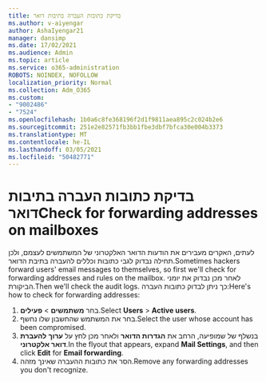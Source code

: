 ```yaml
---
title: בדיקת כתובות העברה בתיבות דואר
ms.author: v-aiyengar
author: AshaIyengar21
manager: dansimp
ms.date: 17/02/2021
ms.audience: Admin
ms.topic: article
ms.service: o365-administration
ROBOTS: NOINDEX, NOFOLLOW
localization_priority: Normal
ms.collection: Adm_O365
ms.custom:
- "9002486"
- "7524"
ms.openlocfilehash: 1b0a6c8fe368196f2d1f9811aea895c2c024b2e6
ms.sourcegitcommit: 251e2e82571fb3bb1fbe3dbf7bfca30e004b3373
ms.translationtype: MT
ms.contentlocale: he-IL
ms.lasthandoff: 03/05/2021
ms.locfileid: "50482771"
---
```

# <a name="check-for-forwarding-addresses-on-mailboxes"></a><span data-ttu-id="beb40-102">בדיקת כתובות העברה בתיבות דואר</span><span class="sxs-lookup"><span data-stu-id="beb40-102">Check for forwarding addresses on mailboxes</span></span>

<span data-ttu-id="beb40-103">לעתים, האקרים מעבירים את הודעות הדואר האלקטרוני של המשתמשים לעצמם, ולכן תחילה נבדוק לגבי כתובות וכללים להעברה בתיבת הדואר.</span><span class="sxs-lookup"><span data-stu-id="beb40-103">Sometimes hackers forward users' email messages to themselves, so first we'll check for forwarding addresses and rules on the mailbox.</span></span> <span data-ttu-id="beb40-104">לאחר מכן נבדוק את יומני הביקורת.</span><span class="sxs-lookup"><span data-stu-id="beb40-104">Then we'll check the audit logs.</span></span> <span data-ttu-id="beb40-105">כך ניתן לבדוק כתובות העברה:</span><span class="sxs-lookup"><span data-stu-id="beb40-105">Here's how to check for forwarding addresses:</span></span>

1. <span data-ttu-id="beb40-106">בחר **משתמשים**  >  **פעילים**.</span><span class="sxs-lookup"><span data-stu-id="beb40-106">Select **Users** > **Active users**.</span></span>
1. <span data-ttu-id="beb40-107">בחר את המשתמש שהחשבון שלו נחשף.</span><span class="sxs-lookup"><span data-stu-id="beb40-107">Select the user whose account has been compromised.</span></span>
1. <span data-ttu-id="beb40-108">בנשלף של שמופיעה, הרחב את **הגדרות הדואר** ולאחר מכן לחץ על **ערוך** **להעברת דואר אלקטרוני**.</span><span class="sxs-lookup"><span data-stu-id="beb40-108">In the flyout that appears, expand **Mail Settings**, and then click **Edit** for **Email forwarding**.</span></span>
1. <span data-ttu-id="beb40-109">הסר את כתובות ההעברה שאינך מזהה.</span><span class="sxs-lookup"><span data-stu-id="beb40-109">Remove any forwarding addresses you don't recognize.</span></span>
